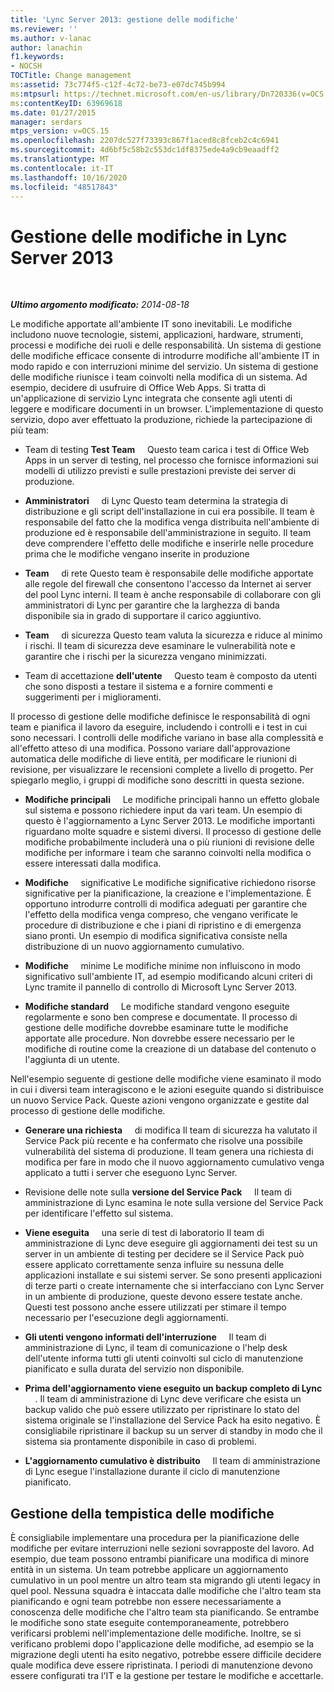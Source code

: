 ```yaml
---
title: 'Lync Server 2013: gestione delle modifiche'
ms.reviewer: ''
ms.author: v-lanac
author: lanachin
f1.keywords:
- NOCSH
TOCTitle: Change management
ms:assetid: 73c774f5-c12f-4c72-be73-e07dc745b994
ms:mtpsurl: https://technet.microsoft.com/en-us/library/Dn720336(v=OCS.15)
ms:contentKeyID: 63969618
ms.date: 01/27/2015
manager: serdars
mtps_version: v=OCS.15
ms.openlocfilehash: 2207dc527f73393c867f1aced8c8fceb2c4c6941
ms.sourcegitcommit: 4d6bf5c58b2c553dc1df8375ede4a9cb9eaadff2
ms.translationtype: MT
ms.contentlocale: it-IT
ms.lasthandoff: 10/16/2020
ms.locfileid: "48517843"
---
```

# <a name="change-management-in-lync-server-2013"></a>Gestione delle modifiche in Lync Server 2013

<div data-xmlns="http://www.w3.org/1999/xhtml">

<div class="topic" data-xmlns="http://www.w3.org/1999/xhtml" data-msxsl="urn:schemas-microsoft-com:xslt" data-cs="https://msdn.microsoft.com/">

<div data-asp="https://msdn2.microsoft.com/asp">



</div>

<div id="mainSection">

<div id="mainBody">

<span> </span>

_**Ultimo argomento modificato:** 2014-08-18_

Le modifiche apportate all'ambiente IT sono inevitabili. Le modifiche includono nuove tecnologie, sistemi, applicazioni, hardware, strumenti, processi e modifiche dei ruoli e delle responsabilità. Un sistema di gestione delle modifiche efficace consente di introdurre modifiche all'ambiente IT in modo rapido e con interruzioni minime del servizio. Un sistema di gestione delle modifiche riunisce i team coinvolti nella modifica di un sistema. Ad esempio, decidere di usufruire di Office Web Apps. Si tratta di un'applicazione di servizio Lync integrata che consente agli utenti di leggere e modificare documenti in un browser. L'implementazione di questo servizio, dopo aver effettuato la produzione, richiede la partecipazione di più team:

  - Team di testing **Test Team**     Questo team carica i test di Office Web Apps in un server di testing, nel processo che fornisce informazioni sui modelli di utilizzo previsti e sulle prestazioni previste dei server di produzione.

  - **Amministratori**     di Lync Questo team determina la strategia di distribuzione e gli script dell'installazione in cui era possibile. Il team è responsabile del fatto che la modifica venga distribuita nell'ambiente di produzione ed è responsabile dell'amministrazione in seguito. Il team deve comprendere l'effetto delle modifiche e inserirle nelle procedure prima che le modifiche vengano inserite in produzione

  - **Team**     di rete Questo team è responsabile delle modifiche apportate alle regole del firewall che consentono l'accesso da Internet ai server del pool Lync interni. Il team è anche responsabile di collaborare con gli amministratori di Lync per garantire che la larghezza di banda disponibile sia in grado di supportare il carico aggiuntivo.

  - **Team**     di sicurezza Questo team valuta la sicurezza e riduce al minimo i rischi. Il team di sicurezza deve esaminare le vulnerabilità note e garantire che i rischi per la sicurezza vengano minimizzati.

  - Team di accettazione **dell'utente**     Questo team è composto da utenti che sono disposti a testare il sistema e a fornire commenti e suggerimenti per i miglioramenti.

Il processo di gestione delle modifiche definisce le responsabilità di ogni team e pianifica il lavoro da eseguire, includendo i controlli e i test in cui sono necessari. I controlli delle modifiche variano in base alla complessità e all'effetto atteso di una modifica. Possono variare dall'approvazione automatica delle modifiche di lieve entità, per modificare le riunioni di revisione, per visualizzare le recensioni complete a livello di progetto. Per spiegarlo meglio, i gruppi di modifiche sono descritti in questa sezione.

  - **Modifiche principali**     Le modifiche principali hanno un effetto globale sul sistema e possono richiedere input da vari team. Un esempio di questo è l'aggiornamento a Lync Server 2013. Le modifiche importanti riguardano molte squadre e sistemi diversi. Il processo di gestione delle modifiche probabilmente includerà una o più riunioni di revisione delle modifiche per informare i team che saranno coinvolti nella modifica o essere interessati dalla modifica.

  - **Modifiche**     significative Le modifiche significative richiedono risorse significative per la pianificazione, la creazione e l'implementazione. È opportuno introdurre controlli di modifica adeguati per garantire che l'effetto della modifica venga compreso, che vengano verificate le procedure di distribuzione e che i piani di ripristino e di emergenza siano pronti. Un esempio di modifica significativa consiste nella distribuzione di un nuovo aggiornamento cumulativo.

  - **Modifiche**     minime Le modifiche minime non influiscono in modo significativo sull'ambiente IT, ad esempio modificando alcuni criteri di Lync tramite il pannello di controllo di Microsoft Lync Server 2013.

  - **Modifiche standard**     Le modifiche standard vengono eseguite regolarmente e sono ben comprese e documentate. Il processo di gestione delle modifiche dovrebbe esaminare tutte le modifiche apportate alle procedure. Non dovrebbe essere necessario per le modifiche di routine come la creazione di un database del contenuto o l'aggiunta di un utente.

Nell'esempio seguente di gestione delle modifiche viene esaminato il modo in cui i diversi team interagiscono e le azioni eseguite quando si distribuisce un nuovo Service Pack. Queste azioni vengono organizzate e gestite dal processo di gestione delle modifiche.

  - **Generare una richiesta**     di modifica Il team di sicurezza ha valutato il Service Pack più recente e ha confermato che risolve una possibile vulnerabilità del sistema di produzione. Il team genera una richiesta di modifica per fare in modo che il nuovo aggiornamento cumulativo venga applicato a tutti i server che eseguono Lync Server.

  - Revisione delle note sulla **versione del Service Pack**     Il team di amministrazione di Lync esamina le note sulla versione del Service Pack per identificare l'effetto sul sistema.

  - **Viene eseguita**     una serie di test di laboratorio Il team di amministrazione di Lync deve eseguire gli aggiornamenti dei test su un server in un ambiente di testing per decidere se il Service Pack può essere applicato correttamente senza influire su nessuna delle applicazioni installate e sui sistemi server. Se sono presenti applicazioni di terze parti o create internamente che si interfacciano con Lync Server in un ambiente di produzione, queste devono essere testate anche. Questi test possono anche essere utilizzati per stimare il tempo necessario per l'esecuzione degli aggiornamenti.

  - **Gli utenti vengono informati dell'interruzione**     Il team di amministrazione di Lync, il team di comunicazione o l'help desk dell'utente informa tutti gli utenti coinvolti sul ciclo di manutenzione pianificato e sulla durata del servizio non disponibile.

  - **Prima dell'aggiornamento viene eseguito un backup completo di Lync**     . Il team di amministrazione di Lync deve verificare che esista un backup valido che può essere utilizzato per ripristinare lo stato del sistema originale se l'installazione del Service Pack ha esito negativo. È consigliabile ripristinare il backup su un server di standby in modo che il sistema sia prontamente disponibile in caso di problemi.

  - **L'aggiornamento cumulativo è distribuito**     Il team di amministrazione di Lync esegue l'installazione durante il ciclo di manutenzione pianificato.

<div>

## <a name="managing-the-timing-of-changes"></a>Gestione della tempistica delle modifiche

È consigliabile implementare una procedura per la pianificazione delle modifiche per evitare interruzioni nelle sezioni sovrapposte del lavoro. Ad esempio, due team possono entrambi pianificare una modifica di minore entità in un sistema. Un team potrebbe applicare un aggiornamento cumulativo in un pool mentre un altro team sta migrando gli utenti legacy in quel pool. Nessuna squadra è intaccata dalle modifiche che l'altro team sta pianificando e ogni team potrebbe non essere necessariamente a conoscenza delle modifiche che l'altro team sta pianificando. Se entrambe le modifiche sono state eseguite contemporaneamente, potrebbero verificarsi problemi nell'implementazione delle modifiche. Inoltre, se si verificano problemi dopo l'applicazione delle modifiche, ad esempio se la migrazione degli utenti ha esito negativo, potrebbe essere difficile decidere quale modifica deve essere ripristinata. I periodi di manutenzione devono essere configurati tra l'IT e la gestione per testare le modifiche e accettarle.

</div>

</div>

<span> </span>

</div>

</div>

</div>

